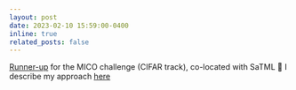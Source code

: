 ```yaml
---
layout: post
date: 2023-02-10 15:59:00-0400
inline: true
related_posts: false
---
```


[Runner-up](https://microsoft.github.io/MICO/) for the MICO challenge (CIFAR track), co-located with SaTML :tada: I describe my approach [here](/blog/2023/mico/)
